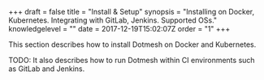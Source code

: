 +++
draft = false
title = "Install &amp; Setup"
synopsis = "Installing on Docker, Kubernetes. Integrating with GitLab, Jenkins. Supported OSs."
knowledgelevel = ""
date = 2017-12-19T15:02:07Z
order = "1"
+++

This section describes how to install Dotmesh on Docker and Kubernetes.

TODO: It also describes how to run Dotmesh within CI environments such as GitLab and Jenkins.

